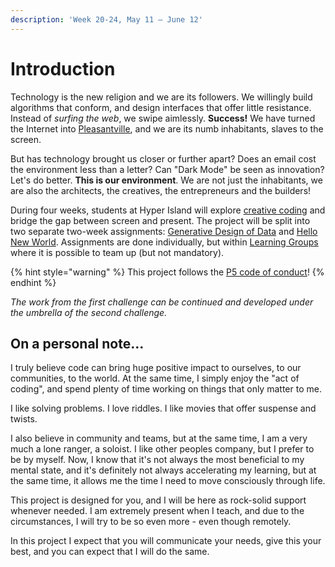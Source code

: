 ```yaml
---
description: 'Week 20-24, May 11 — June 12'
---
```


# Introduction

Technology is the new religion and we are its followers. We willingly build algorithms that conform, and design interfaces that offer little resistance. Instead of _surfing the web_, we swipe aimlessly. **Success!** We have turned the Internet into [Pleasantville](https://www.youtube.com/watch?v=v9EHRObUQqY), and we are its numb inhabitants, slaves to the screen.

But has technology brought us closer or further apart? Does an email cost the environment less than a letter? Can "Dark Mode" be seen as innovation? Let's do better. **This is our environment**. We are not just the inhabitants, we are also the architects, the creatives, the entrepreneurs and the builders!

During four weeks, students at Hyper Island will explore [creative coding](https://www.arts.ac.uk/study-at-ual/short-courses/stories/how-to-start-creative-coding) and bridge the gap between screen and present. The project will be split into two separate two-week assignments: [Generative Design of Data](brief/generative-design-of-data.md) and [Hello New World](brief/hello-new-world.md). Assignments are done individually, but within [Learning Groups](info/learning-groups.md) where it is possible to team up \(but not mandatory\).

{% hint style="warning" %}
This project follows the [P5 code of conduct](https://github.com/processing/p5.js/blob/master/CODE_OF_CONDUCT.md)!
{% endhint %}

_The work from the first challenge can be continued and developed under the umbrella of the second challenge._

## On a personal note…

I truly believe code can bring huge positive impact to ourselves, to our communities, to the world. At the same time, I simply enjoy the "act of coding", and spend plenty of time working on things that only matter to me. 

I like solving problems. I love riddles. I like movies that offer suspense and twists.

I also believe in community and teams, but at the same time, I am a very much a lone ranger, a soloist. I like other peoples company, but I prefer to be by myself. Now, I know that it's not always the most beneficial to my mental state, and it's definitely not always accelerating my learning, but at the same time, it allows me the time I need to move consciously through life.

This project is designed for you, and I will be here as rock-solid support whenever needed. I am extremely present when I teach, and due to the circumstances, I will try to be so even more - even though remotely. 

In this project I expect that you will communicate your needs, give this your best, and you can expect that I will do the same.

